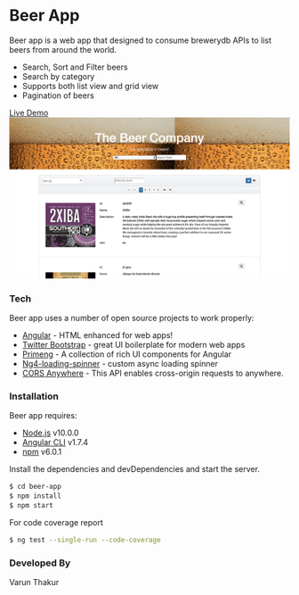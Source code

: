# Beer App

Beer app is a web app that designed to consume brewerydb APIs to list beers from around the world. 

  - Search, Sort and Filter beers
  - Search by category
  - Supports both list view and grid view
  - Pagination of beers

[Live Demo](https://stackblitz.com/github/0001vrn/beer-app)
![Sample Screen](https://github.com/0001vrn/beer-app/blob/master/src/assets/img/demo.png?raw=true)

### Tech

Beer app uses a number of open source projects to work properly:

* [Angular](https://angular.io/guide/quickstart) - HTML enhanced for web apps!
* [Twitter Bootstrap](http://twitter.github.com/bootstrap/) - great UI boilerplate for modern web apps
* [Primeng](https://www.primefaces.org/primeng/#/) - A collection of rich UI components for Angular
* [Ng4-loading-spinner](https://www.npmjs.com/package/ng4-loading-spinner) - custom async loading spinner
* [CORS Anywhere](https://rocky-bayou-96357.herokuapp.com/) - This API enables cross-origin requests to anywhere.


### Installation

Beer app requires:

* [Node.js](https://nodejs.org/) v10.0.0
* [Angular CLI](https://cli.angular.io/) v1.7.4 
* [npm](https://www.npmjs.com/) v6.0.1

Install the dependencies and devDependencies and start the server.

```sh
$ cd beer-app
$ npm install
$ npm start
```

For code coverage report

```sh
$ ng test --single-run --code-coverage
```

### Developed By

Varun Thakur
